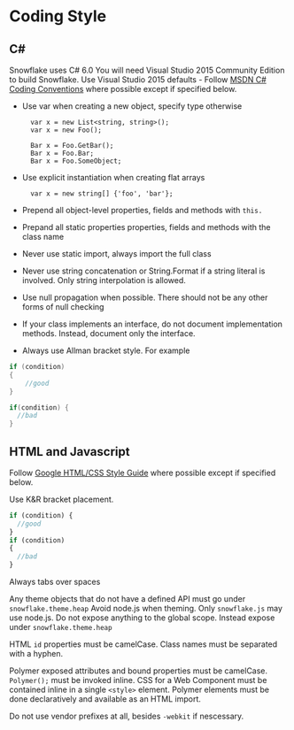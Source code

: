 Coding Style
============

C#
--
Snowflake uses C# 6.0 You will need Visual Studio 2015 Community Edition to build Snowflake.
Use Visual Studio 2015 defaults - Follow [MSDN C# Coding Conventions](http://msdn.microsoft.com/en-us/library/ff926074.aspx) where possible except if specified below.

- Use var when creating a new object, specify type otherwise

        var x = new List<string, string>();
        var x = new Foo();

        Bar x = Foo.GetBar();
        Bar x = Foo.Bar;
        Bar x = Foo.SomeObject;


- Use explicit instantiation when creating flat arrays

        var x = new string[] {'foo', 'bar'};

- Prepend all object-level properties, fields and methods with `this.`
- Prepand all static properties properties, fields and methods with the class name
- Never use static import, always import the full class
- Never use string concatenation or String.Format if a string literal is involved. Only string interpolation is allowed.
- Use null propagation when possible. There should not be any other forms of null checking
- If your class implements an interface, do not document implementation methods. Instead, document only the interface.
- Always use Allman bracket style. For example
```c#
if (condition)
{
    //good
}

if(condition) {
  //bad
}
```

HTML and Javascript
-------------------
Follow [Google HTML/CSS Style Guide](https://google-styleguide.googlecode.com/svn/trunk/htmlcssguide.xml) where possible except if specified below.

Use K&R bracket placement.
```js
if (condition) {
  //good
}
if (condition)
{
  //bad
}
```

Always tabs over spaces

Any theme objects that do not have a defined API must go under `snowflake.theme.heap`
Avoid node.js when theming. Only `snowflake.js` may use node.js.
Do not expose anything to the global scope. Instead expose under `snowflake.theme.heap`

HTML `id` properties must be camelCase.
Class names must be separated with a hyphen.

Polymer exposed attributes and bound properties must be camelCase.
`Polymer();` must be invoked inline.
CSS for a Web Component must be contained inline in a single `<style>` element.
Polymer elements must be done declaratively and available as an HTML import.

Do not use vendor prefixes at all, besides `-webkit` if nescessary.
